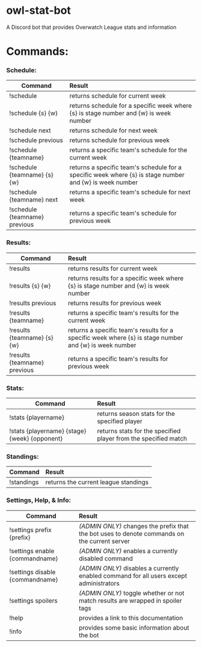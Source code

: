 # owl-stat-bot  
A Discord bot that provides Overwatch League stats and information  
  
# Commands:
### Schedule:

Command | Result 
--------- | :-------
!schedule | returns schedule for current week
!schedule {s} {w} | returns schedule for a specific week where {s} is stage number and {w} is week number 
!schedule next | returns schedule for next week
!schedule previous | returns schedule for previous week
!schedule {teamname} | returns a specific team's schedule for the current week
!schedule {teamname} {s} {w} | returns a specific team's schedule for a specific week where {s} is stage number and {w} is week number
!schedule {teamname} next | returns a specific team's schedule for next week
!schedule {teamname} previous | returns a specific team's schedule for previous week


### Results:

Command | Result
--------- | :-------
!results | returns results for current week
!results {s} {w} | returns results for a specific week where {s} is stage number and {w} is week number
!results previous | returns results for previous week
!results {teamname} | returns a specific team's results for the current week
!results {teamname} {s} {w} | returns a specific team's results for a specific week where {s} is stage number and {w} is week number
!results {teamname} previous | returns a specific team's results for previous week


### Stats:

Command | Result
--------- | :-------
!stats {playername} | returns season stats for the specified player
!stats {playername} {stage} {week} {opponent} | returns stats for the specified player from the specified match


### Standings:

Command | Result
--------- | :-------
!standings | returns the current league standings


### Settings, Help, & Info:

Command | Result
--------- | :-------
!settings prefix {prefix} | _(ADMIN ONLY)_ changes the prefix that the bot uses to denote commands on the current server
!settings enable {commandname} | _(ADMIN ONLY)_ enables a currently disabled command
!settings disable {commandname} | _(ADMIN ONLY)_ disables a currently enabled command for all users except administrators
!settings spoilers | _(ADMIN ONLY)_ toggle whether or not match results are wrapped in spoiler tags
!help | provides a link to this documentation
!info | provides some basic information about the bot
